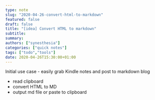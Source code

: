```yaml
---
type: note
slug: "2020-04-26-convert-html-to-markdown"
featured: false
draft: false
title: "[idea] Convert HTML to markdown"
subtitle: 
summary: 
authors: ["synesthesia"]
categories: ["quick notes"]
tags: ["todo","tools"]
date: 2020-04-26T15:30:00+01:00
---
```


Initial use case - easily grab Kindle notes and post to markdown blog


- read clipboard
- convert HTML to MD
- output md file or paste to clipboard